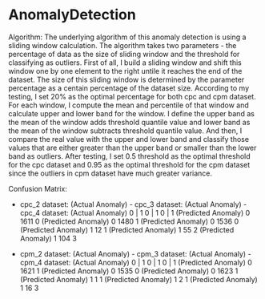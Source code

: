 # AnomalyDetection
Algorithm: The underlying algorithm of this anomaly detection is using a sliding window calculation. The algorithm takes two parameters - the percentage of data as the size of sliding window and the threshold for classifying as outliers. First of all, I build a sliding window and shift this window one by one element to the right untile it reaches the end of the dataset. The size of this sliding window is determined by the parameter percentage as a centain percentage of the dataset size. According to my testing, I set 20% as the optimal percentage for both cpc and cpm dataset. For each window, I compute the mean and percentile of that window and calculate upper and lower band for the window. I define the upper band as the mean of the window adds threshold quantile value and lower band as the mean of the window subtracts threshold quantile value. And then, I compare the real value with the upper and lower band and classify those values that are either greater than the upper band or smaller than the lower band as outliers. After testing, I set 0.5 threshold as the optimal threshold for the cpc dataset and 0.95 as the optimal threshold for the cpm dataset since the outliers in cpm dataset have much greater variance.

Confusion Matrix:

- cpc_2 dataset:            (Actual Anomaly)               - cpc_3 dataset:            (Actual Anomaly)                 - cpc_4 dataset:            (Actual Anomaly) 
                             0    |    1                                                  0   |   1                                                    0   |   1
   (Predicted Anomaly) 0    1611       0                      (Predicted Anomaly) 0      1480     1                        (Predicted Anomaly) 0      1536     0
   (Predicted Anomaly) 1    12         1                      (Predicted Anomaly) 1      55       2                        (Predicted Anomaly) 1      104      3

- cpm_2 dataset:            (Actual Anomaly)               - cpm_3 dataset:            (Actual Anomaly)                 - cpm_4 dataset:            (Actual Anomaly) 
                             0    |    1                                                  0   |   1                                                    0   |   1
   (Predicted Anomaly) 0     1621      1                      (Predicted Anomaly) 0       1535    0                        (Predicted Anomaly) 0       1623    1
   (Predicted Anomaly) 1     1         1                      (Predicted Anomaly) 1       2       1                        (Predicted Anomaly) 1       16      3
